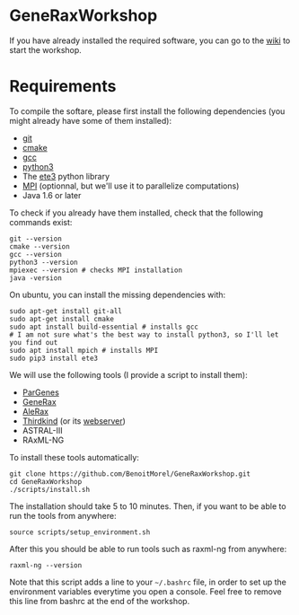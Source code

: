 # GeneRaxWorkshop

If you have already installed the required software, you can go to the [wiki](https://github.com/BenoitMorel/GeneRaxWorkshop/wiki) to start the workshop.

# Requirements

To compile the softare, please first install the following dependencies (you might already have some of them installed):
* [git](https://git-scm.com/)
* [cmake](https://cmake.org/) 
* [gcc](https://gcc.gnu.org/)
* [python3](https://www.python.org/downloads/)
* The [ete3](http://etetoolkit.org/) python library
* [MPI](https://en.wikipedia.org/wiki/Message_Passing_Interface) (optionnal, but we'll use it to parallelize computations)
* Java 1.6 or later

To check if you already have them installed, check that the following commands exist:
```
git --version
cmake --version
gcc --version
python3 --version
mpiexec --version # checks MPI installation
java -version
```

On ubuntu, you can install the missing dependencies with:
```
sudo apt-get install git-all  
sudo apt-get install cmake 
sudo apt install build-essential # installs gcc
# I am not sure what's the best way to install python3, so I'll let you find out
sudo apt install mpich # installs MPI
sudo pip3 install ete3
```

We will use the following tools (I provide a script to install them):
* [ParGenes](https://github.com/BenoitMorel/ParGenes)
* [GeneRax](https://github.com/BenoitMorel/GeneRax)
* [AleRax](https://github.com/BenoitMorel/AleRax)
* [Thirdkind](https://github.com/simonpenel/thirdkind) (or its [webserver](http://thirdkind.univ-lyon1.fr/))
* ASTRAL-III
* RAxML-NG

To install these tools automatically:
```
git clone https://github.com/BenoitMorel/GeneRaxWorkshop.git
cd GeneRaxWorkshop
./scripts/install.sh
```

The installation should take 5 to 10 minutes. Then, if you want to be able to run the tools from anywhere:
```
source scripts/setup_environment.sh
```

After this you should be able to run tools such as raxml-ng from anywhere:
```
raxml-ng --version
```

Note that this script adds a line to your `~/.bashrc` file, in order to set up the environment variables everytime you open a console. Feel free to remove this line from bashrc at the end of the workshop.



